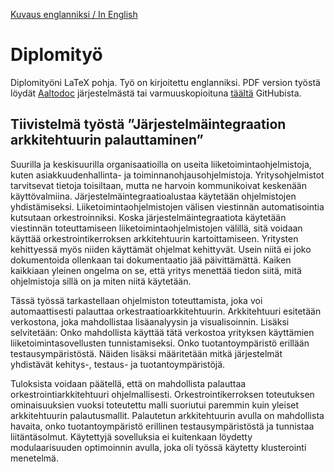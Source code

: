 [Kuvaus englanniksi / In English](README.md)

# Diplomityö

Diplomityöni LaTeX pohja. Työ on kirjoitettu englanniksi. PDF version työstä löydät [Aaltodoc](http://urn.fi/URN:NBN:fi:aalto-201906234068) järjestelmästä tai  varmuuskopioituna [täältä](sci_2019_galkin_ossi.pdf) GitHubista.

## Tiivistelmä työstä ”Järjestelmäintegraation arkkitehtuurin palauttaminen”

Suurilla ja keskisuurilla organisaatioilla on useita liiketoimintaohjelmistoja, kuten asiakkuudenhallinta- ja toiminnanohjausohjelmistoja. Yritysohjelmistot tarvitsevat tietoja toisiltaan, mutta ne harvoin kommunikoivat keskenään käyttövalmiina. Järjestelmäintegraatioalustaa käytetään ohjelmistojen yhdistämiseksi. Liiketoimintaohjelmistojen välisen viestinnän automatisointia kutsutaan orkestroinniksi. Koska järjestelmäintegraatiota käytetään viestinnän toteuttamiseen liiketoimintaohjelmistojen välillä, sitä voidaan käyttää orkestrointikerroksen arkkitehtuurin kartoittamiseen. Yritysten kehittyessä myös niiden käyttämät ohjelmat kehittyvät. Usein niitä ei joko dokumentoida ollenkaan tai dokumentaatio jää päivittämättä. Kaiken kaikkiaan yleinen ongelma on se, että yritys menettää tiedon siitä, mitä ohjelmistoja sillä on ja miten niitä käytetään.

Tässä työssä tarkastellaan ohjelmiston toteuttamista, joka voi automaattisesti palauttaa orkestraatioarkkitehtuurin. Arkkitehtuuri esitetään verkostona, joka mahdollistaa lisäanalyysin ja visualisoinnin. Lisäksi selvitetään: Onko mahdollista käyttää tätä verkostoa yrityksen käyttämien liiketoimintasovellusten tunnistamiseksi. Onko tuotantoympäristö erillään testausympäristöstä. Näiden lisäksi määritetään mitkä järjestelmät yhdistävät kehitys-, testaus- ja tuotantoympäristöjä.

Tuloksista voidaan päätellä, että on mahdollista palauttaa orkestrointiarkkitehtuuri ohjelmallisesti. Orkestrointikerroksen toteutuksen ominaisuuksien vuoksi toteutettu malli suoriutui paremmin kuin yleiset arkkitehtuurin palautusmallit. Palautetun arkkitehtuurin avulla on mahdollista havaita, onko tuotantoympäristö erillinen testausympäristöstä ja tunnistaa liitäntäsolmut. Käytettyjä sovelluksia ei kuitenkaan löydetty modulaarisuuden optimoinnin avulla, joka oli työssä käytetty klusterointi menetelmä.
